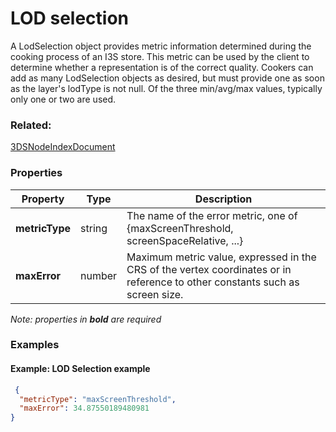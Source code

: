 # LOD selection

A LodSelection object provides metric information determined during the cooking process of an I3S store. This metric can be used by the client to determine whether a representation is of the correct quality. Cookers can add as many LodSelection objects as desired, but must provide one as soon as the layer's lodType is not null. Of the three min/avg/max values, typically only one or two are used.

### Related:

[3DSNodeIndexDocument](3DSNodeIndexDocument.md)
### Properties

| Property | Type | Description |
| --- | --- | --- |
| **metricType** | string | The name of the error metric, one of {maxScreenThreshold, screenSpaceRelative, ...} |
| **maxError** | number | Maximum metric value, expressed in the CRS of the vertex coordinates or in reference to other constants such as screen size. |

*Note: properties in **bold** are required*

### Examples 

#### Example: LOD Selection example 

```json
 {
  "metricType": "maxScreenThreshold",
  "maxError": 34.87550189480981
} 
```

